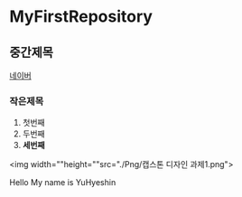 # MyFirstRepository
## 중간제목
 [네이버](https://naver.com "네이버")
 ### 작은제목
 
 1. 첫번째
 2. 두번째
 3. __세번째__
 
 <img width=""height=""src="./Png/캡스톤 디자인 과제1.png">
 
 
Hello My name is YuHyeshin

